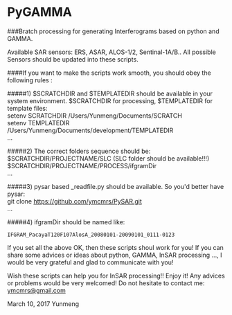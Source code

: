 # PyGAMMA   

###Bratch processing for generating Interferograms based on python and GAMMA.      

Available SAR sensors:  ERS, ASAR, ALOS-1/2, Sentinal-1A/B..   All possible Sensors should be updated into these scripts.          

####If you want to make the scripts work smooth, you should obey the following rules :            

#####1) $SCRATCHDIR and $TEMPLATEDIR should be available in your system environment. $SCRATCHDIR for processing, $TEMPLATEDIR for template files:            
      setenv SCRATCHDIR /Users/Yunmeng/Documents/SCRATCH       
      setenv TEMPLATEDIR /Users/Yunmeng/Documents/development/TEMPLATEDIR    
      ...    
          
#####2) The correct folders sequence should be:   
     $SCRATCHDIR/PROJECTNAME/SLC       (SLC folder should be available!!!)  
     $SCRATCHDIR/PROJECTNAME/PROCESS/ifgramDir  
     ...     
        
        
#####3) pysar based _readfile.py  should be available.  So you'd better have pysar:       
      git clone https://github.com/ymcmrs/PySAR.git    
      ...    
      
#####4) ifgramDir should be named like:     

    IFGRAM_PacayaT120F107AlosA_20080101-20090101_0111-0123   
     
     
If you set all the above OK, then these scripts shoul work for you! If you can share some advices or ideas about python, GAMMA, InSAR processing ..., I would be very grateful and glad to communicate with you!        
   
   
Wish these scripts can help you for InSAR processing!! Enjoy it!  Any advices or problems would be very welcomed!  Do not hesitate to contact me: ymcmrs@gmail.com        
 
   
   
 March 10, 2017   Yunmeng    

